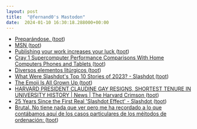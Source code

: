 ```yaml
---
layout: post
title:  "@fernand0's Mastodon"
date:  2024-01-10 16:30:18.288000+00:00
---
```

*  [Preparándose. ](https://avecesunafoto.wordpress.com/2024/01/10/preparandose-2) ([toot](https://mastodon.social/@fernand0/111732602849611167))
*  [MSN ](https://www.msn.com/de-d) ([toot](https://mastodon.social/@fernand0/111732562957877430))
*  [Publishing your work increases your luck ](https://github.com/readme/guides/publishing-your-work?mc_cid=d29dfa2f7) ([toot](https://mastodon.social/@fernand0/111732441572940843))
*  [Cray 1 Supercomputer Performance Comparisons With Home Computers Phones and Tablets ](http://www.roylongbottom.org.uk/Cray%201%20Supercomputer%20Performance%20Comparisons%20With%20Home%20Computers%20Phones%20and%20Tablets.ht) ([toot](https://mastodon.social/@fernand0/111731677918621998))
*  [Diversos elementos litúrgicos ](https://www.flickr.com/photos/fernand0/53419974573) ([toot](https://mastodon.social/@fernand0/111731502266724441))
*  [What Were Slashdot's Top 10 Stories of 2023? - Slashdot ](https://meta.slashdot.org/story/24/01/01/0156259/what-were-slashdots-top-10-stories-of-202) ([toot](https://mastodon.social/@fernand0/111731317139924228))
*  [The Emoji Is All Grown Up ](https://www.theatlantic.com/technology/archive/2023/12/emoji-corporate-lawsuits-court/676967) ([toot](https://mastodon.social/@fernand0/111731175273923733))
*  [HARVARD PRESIDENT CLAUDINE GAY RESIGNS, SHORTEST TENURE IN UNIVERSITY HISTORY \| News \| The Harvard Crimson ](https://www.thecrimson.com/article/2024/1/3/claudine-gay-resign-harvard) ([toot](https://mastodon.social/@fernand0/111730868977032167))
*  [25 Years Since the First Real 'Slashdot Effect' - Slashdot ](https://tech.slashdot.org/story/24/01/03/0017242/25-years-since-the-first-real-slashdot-effec) ([toot](https://mastodon.social/@fernand0/111729210877396893))
*  [Brutal. No tiene nada que ver pero  me ha recordado a lo que contábamos aquí de los casos particulares de los méitodos de ordenación:  ](https://mastodon.social/@fernand0/111687566686850543) ([toot](https://mastodon.social/@fernand0/111728301725272157))
